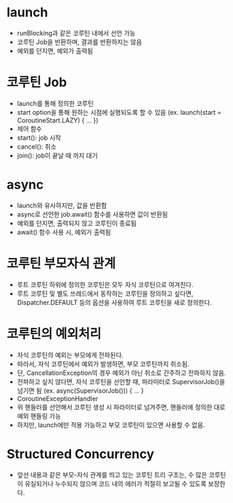 # launch
- runBlocking과 같은 코루틴 내에서 선언 가능
- 코루틴 Job을 반환하며, 결과를 반환하지는 않음
- 예외를 던지면, 예외가 출력됨

# 코루틴 Job
- launch를 통해 정의한 코루틴
- start option을 통해 원하는 시점에 실행되도록 할 수 있음 (ex. launch(start = CoroutineStart.LAZY) { ... })
- 제어 함수
 - start(): job 시작
 - cancel(): 취소
 - join(): job이 끝날 때 까지 대기

# async
- launch와 유사하지만, 값을 반환함
 - async로 선언한 job.await() 함수를 사용하면 값이 반환됨
- 예외를 던지면, 출력되지 않고 코루틴이 종료됨
 - await() 함수 사용 시, 예외가 출력됨

# 코루틴 부모자식 관계
- 루트 코루틴 하위에 정의한 코루틴은 모두 자식 코루틴으로 여겨진다.
- 루트 코루틴 및 별도 쓰레드에서 동작하는 코루틴을 정의하고 싶다면, Dispatcher.DEFAULT 등의 옵션을 사용하여 루트 코루틴을 새로 정의한다.

# 코루틴의 예외처리
- 자식 코루틴의 예외는 부모에게 전파된다.
 - 따라서, 자식 코루틴에서 예외가 발생하면, 부모 코루틴까지 취소됨.
 - 단, CancellationException의 경우 예외가 아닌 취소로 간주하고 전파하지 않음.
 - 전파하고 싶지 않다면, 자식 코루틴을 선언할 때, 파라미터로 SupervisorJob()을 넘기면 됨 (ex. async(SupervisorJob())) { ... }
- CoroutineExceptionHandler
 - 위 핸들러를 선언해서 코루틴 생성 시 파라미터로 넘겨주면, 핸들러에 정의한 대로 예외 핸들링 가능
 - 하지만, launch에만 적용 가능하고 부모 코루틴이 있으면 사용할 수 없음.

# Structured Concurrency
- 앞선 내용과 같은 부모-자식 관계를 띄고 있는 코루틴 트리 구조는, 수 많은 코루틴이 유실되거나 누수되지 않으며 코드 내의 에러가 적절히 보고될 수 있도록 보장한다.